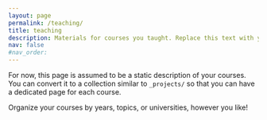 ```yaml
---
layout: page
permalink: /teaching/
title: teaching
description: Materials for courses you taught. Replace this text with your description.
nav: false
#nav_order:
---
```


For now, this page is assumed to be a static description of your courses. You can convert it to a collection similar to `_projects/` so that you can have a dedicated page for each course.

Organize your courses by years, topics, or universities, however you like!
